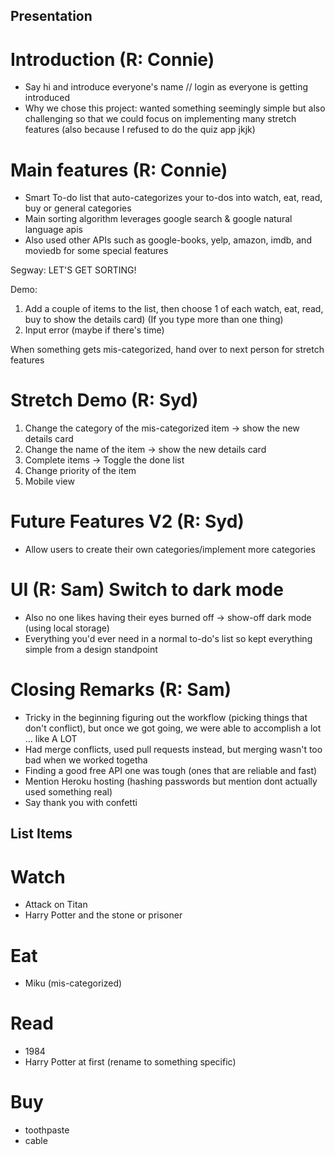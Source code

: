 ## Presentation 

# Introduction (R: Connie)
* Say hi and introduce everyone's name // login as everyone is getting introduced 
* Why we chose this project: wanted something seemingly simple but also challenging so that we could focus on implementing many stretch features (also because I refused to do the quiz app jkjk)

# Main features (R: Connie) 
* Smart To-do list that auto-categorizes your to-dos into watch, eat, read, buy or general categories
* Main sorting algorithm leverages google search & google natural language apis
* Also used other APIs such as google-books, yelp, amazon, imdb, and moviedb for some special features

Segway: LET'S GET SORTING! 

Demo: 
1) Add a couple of items to the list, then choose 1 of each watch, eat, read, buy to show the details card)
(If you type more than one thing)
2) Input error (maybe if there's time)

When something gets mis-categorized, hand over to next person for stretch features

# Stretch Demo (R: Syd)
1) Change the category of the mis-categorized item -> show the new details card
2) Change the name of the item -> show the new details card
3) Complete items -> Toggle the done list
4) Change priority of the item
5) Mobile view

# Future Features V2 (R: Syd)
* Allow users to create their own categories/implement more categories

# UI (R: Sam) Switch to dark mode
* Also no one likes having their eyes burned off -> show-off dark mode (using local storage)
* Everything you'd ever need in a normal to-do's list so kept everything simple from a design standpoint

# Closing Remarks (R: Sam)
* Tricky in the beginning figuring out the workflow (picking things that don't conflict), but once we got going, we were able to accomplish a lot ... like A LOT 
* Had merge conflicts, used pull requests instead, but merging wasn't too bad when we worked togetha
* Finding a good free API one was tough (ones that are reliable and fast)
* Mention Heroku hosting (hashing passwords but mention dont actually used something real)
* Say thank you with confetti


## List Items

# Watch
* Attack on Titan
* Harry Potter and the stone or prisoner

# Eat 
* Miku (mis-categorized)

# Read
* 1984 
* Harry Potter at first (rename to something specific)

# Buy
* toothpaste
* cable 
